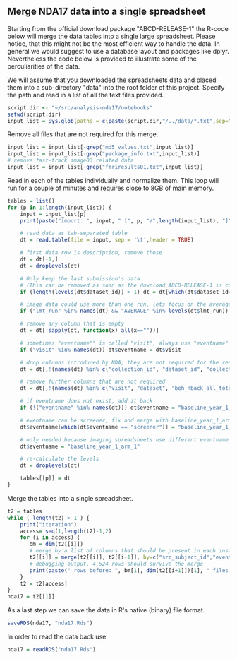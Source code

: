 ## Merge NDA17 data into a single spreadsheet

Starting from the official download package "ABCD-RELEASE-1" the R-code below will merge the data tables into a single large spreadsheet. Please notice, that this might not be the most efficient way to handle the data. In general we would suggest to use a database layout and packages like dplyr. Nevertheless the code below is provided to illustrate some of the perculiarities of the data.

We will assume that you downloaded the spreadsheets data and placed them into a sub-directory "data" into the root folder of this project. Specify the path and read in a list of all the text files provided.

```r
script.dir <- "~/src/analysis-nda17/notebooks"
setwd(script.dir)
input_list = Sys.glob(paths = c(paste(script.dir,"/../data/*.txt",sep="")))
```

Remove all files that are not required for this merge.

```r
input_list = input_list[-grep("md5_values.txt",input_list)]
input_list = input_list[-grep("package_info.txt",input_list)]
# remove fast-track image03 related data
input_list = input_list[-grep("fmriresults01.txt",input_list)]
```

Read in each of the tables individually and normalize them. This loop will run for a couple of minutes and requires close to 8GB of main memory.

```r
tables = list()
for (p in 1:length(input_list)) {
    input = input_list[p]
    print(paste("import: ", input, " [", p, "/",length(input_list), "]", sep=""))

    # read data as tab-separated table
    dt = read.table(file = input, sep = '\t',header = TRUE)

    # first data row is description, remove those
    dt = dt[-1,]
    dt = droplevels(dt)

    # Only keep the last submission's data
    # (This can be removed as soon as the download ABCD-RELEASE-1 is correct.) 
    if (length(levels(dt$dataset_id)) > 1) dt = dt[which(dt$dataset_id==max(as.integer(levels(dt$dataset_id)))),]

    # image data could use more than one run, lets focus on the average and remove run 1 and run 2
    if ("lmt_run" %in% names(dt) && "AVERAGE" %in% levels(dt$lmt_run)) dt = dt[dt$lmt_run == "AVERAGE",]

    # remove any column that is empty
    dt = dt[!sapply(dt, function(x) all(x==""))]

    # sometimes "eventname"" is called "visit", always use "eventname"
    if ("visit" %in% names(dt)) dt$eventname = dt$visit

    # drop columns introduced by NDA, they are not required for the resulting table
    dt = dt[,!(names(dt) %in% c("collection_id", "dataset_id", "collection_title", "promoted_subjectkey", "site", "week", "subjectkey", "study_cohort_name"))]

    # remove further columns that are not required
    dt = dt[,!(names(dt) %in% c("visit", "dataset", "beh_nback_all_total", "beh_mid_perform_flag", "beh_mid_nruns"))]

    # if eventname does not exist, add it back
    if (!("eventname" %in% names(dt))) dt$eventname = "baseline_year_1_arm_1"

    # eventname can be screener, fix and merge with baseline_year_1_arm_1
    dt$eventname[which(dt$eventname == "screener")] = "baseline_year_1_arm_1"

    # only needed because imaging spreadsheets use different eventname
    dt$eventname = "baseline_year_1_arm_1"

    # re-calculate the levels
    dt = droplevels(dt)

    tables[[p]] = dt
}
```

Merge the tables into a single spreadsheet.

```r
t2 = tables
while ( length(t2) > 1 ) {
    print("iteration")
    access= seq(1,length(t2)-1,2)
    for (i in access) {
       bm = dim(t2[[i]])
       # merge by a list of columns that should be present in each instrument
       t2[[i]] = merge(t2[[i]], t2[[i+1]], by=c("src_subject_id","eventname","interview_age","interview_date","gender"), all=TRUE)
       # debugging output, 4,524 rows should survive the merge
       print(paste(" rows before: ", bm[1], dim(t2[[i+1]])[1], " files: ", input_list[i], input_list[i+1]," rows after: ",dim(t2[[i]])[1], "indices: ",i,i+1," columns: ",bm[2],"+",dim(t2[[i+1]])[2], " = ",dim(t2[[i]])[2]))
    }
    t2 = t2[access]
}
nda17 = t2[[1]]
```

As a last step we can save the data in R's native (binary) file format.

```r
saveRDS(nda17, "nda17.Rds")
```

In order to read the data back use

```r
nda17 = readRDS("nda17.Rds")
```
